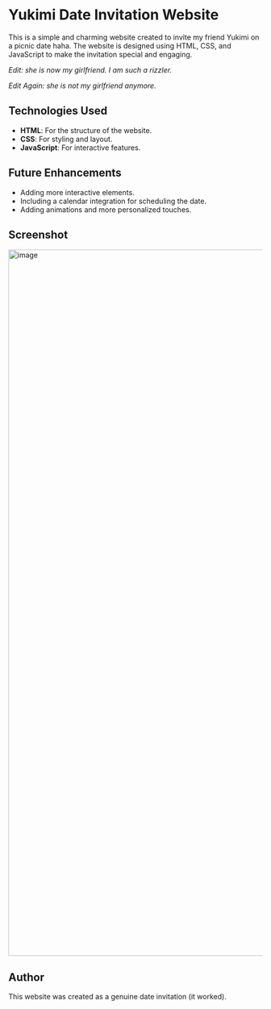 # Yukimi Date Invitation Website

This is a simple and charming website created to invite my friend Yukimi on a picnic date haha. The website is designed using HTML, CSS, and JavaScript to make the invitation special and engaging.

*Edit: she is now my girlfriend. I am such a rizzler.*

*Edit Again: she is not my girlfriend anymore.*

## Technologies Used

- **HTML**: For the structure of the website.
- **CSS**: For styling and layout.
- **JavaScript**: For interactive features.

## Future Enhancements

- Adding more interactive elements.
- Including a calendar integration for scheduling the date.
- Adding animations and more personalized touches.

## Screenshot

<img width="1401" alt="image" src="https://github.com/Waterfountain10/YukimiDate/assets/98282992/7462b4e3-e391-4570-9756-9e0b0911f574">


## Author

This website was created as a genuine date invitation (it worked).

